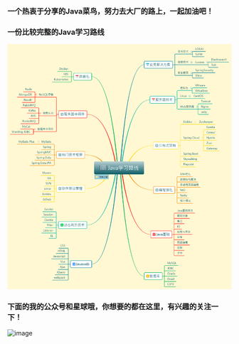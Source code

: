 ### 一个热衷于分享的Java菜鸟，努力去大厂的路上，一起加油吧！

### 一份比较完整的Java学习路线
![image](https://github.com/ktf-cool/JavaList/blob/master/images/Java%E5%AD%A6%E4%B9%A0%E8%B7%AF%E7%BA%BF.png)

### 下面的我的公众号和星球哦，你想要的都在这里，有兴趣的关注一下！
![image](https://github.com/ktf-cool/JavaList/blob/master/images/The%E6%9E%AB.png)
